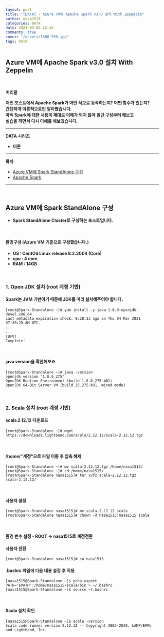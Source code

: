 ```yaml
---
layout: post
title: "[DATA] - Azure VM에 Apache Spark v3.0 설치 With Zeppelin"
author: nasa1515
categories: DATA
date: 2021-03-03 12:36
comments: true
cover: "/assets/1800-550.jpg"
tags: DATA
---
```




## **Azure VM에 Apache Spark v3.0 설치 With Zeppelin**


<br/>

**머리말**  

**저번 포스트에서 Apache Spark가 어떤 식으로 동작하는지? 어떤 함수가 있는지?**  
**간단하게 이론적으로만 알아봤습니다.**  
**아직 Spark에 대한 내용이 제대로 이해가 되지 않아 일단 구성부터 해보고**  
**실습을 하면서 다시 이해를 해보겠습니다.**  






  


 
---

**DATA 시리즈**

* **이론**


---



**목차**


- [Azure VM에 Spark StandAlone 구성](#a1)
- [Apache Spark](#a2)


--- 

<br/>

## **Azure VM에 Spark StandAlone 구성**   <a name="a1"></a>   

* **Spark StandAlone Cluster로 구성하는 포스트입니다.** 

<br/>

#### **환경구성 (Azure VM 기준으로 구성했습니다.)**  

  * **OS : CentOS Linux release 8.2.2004 (Core)**  
  * **cpu : 4 core**  
  * **RAM : 14GB**  


  <br/> 


### **1. Open JDK 설치 (root 계정 기반)**  

#### **Spark는 JVM 기반이기 때문에 JDK를 미리 설치해주어야 합니다.**  

```
[root@Spark-Standalone ~]# yum install -y java-1.8.0-openjdk-devel.x86_64
Last metadata expiration check: 0:28:13 ago on Thu 04 Mar 2021 07:30:20 AM UTC.
...
...
(중략)
Complete!
```

<br/>

#### **java version을 확인해보죠**  

```
[root@Spark-Standalone ~]# java -version
openjdk version "1.8.0_275"
OpenJDK Runtime Environment (build 1.8.0_275-b01)
OpenJDK 64-Bit Server VM (build 25.275-b01, mixed mode)
```

<br/>


### **2. Scala 설치 (root 계정 기반)**  

#### **scala 2.12.12 다운로드** 

```
[root@Spark-Standalone ~]# wget https://downloads.lightbend.com/scala/2.12.12/scala-2.12.12.tgz
```

<br/>

#### **/home/"계정"으로 파일 이동 후 압축 해제**

```
[root@Spark-Standalone ~]# mv scala-2.12.12.tgz /home/nasa1515/
[root@Spark-Standalone ~]# cd /home/nasa1515/
[root@Spark-Standalone nasa1515]# tar xvfz scala-2.12.12.tgz
scala-2.12.12/
```

<br/>

#### **사용자 설정** 

```
[root@Spark-Standalone nasa1515]# mv scala-2.12.12 scala
[root@Spark-Standalone nasa1515]# chown -R nasa1515:nasa1515 scala
```


<br/>

#### **환경 변수 설정 - ROOT -> nasa1515로 계정전환** 

#### **사용자 전환**
```
[root@Spark-Standalone nasa1515]# su nasa1515

```

#### **.bashrc 파일에 다음 내용 설정 후 적용** 

```
[nasa1515@Spark-Standalone ~]$ echo export PATH='$PATH':/home/nasa1515/scala/bin > ~/.bashrc
[nasa1515@Spark-Standalone ~]$ source ~/.bashrc
```

<br/>

#### **Scala 설치 확인** 

```
[nasa1515@Spark-Standalone ~]$ scala -version
Scala code runner version 2.12.12 -- Copyright 2002-2020, LAMP/EPFL and Lightbend, Inc.
```

<br/>